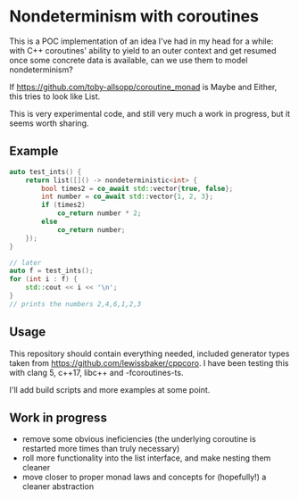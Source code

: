 # Nondeterminism with coroutines

This is a POC implementation of an idea I've had in my head for a while: with C++ coroutines' ability to yield to an outer context and get resumed once some concrete data is available, can we use them to model nondeterminism?

If <https://github.com/toby-allsopp/coroutine_monad> is Maybe and Either, this tries to look like List.

This is very experimental code, and still very much a work in progress, but it seems worth sharing.

## Example

``` cpp
auto test_ints() {
    return list([]() -> nondeterministic<int> {
        bool times2 = co_await std::vector{true, false};
        int number = co_await std::vector{1, 2, 3};
        if (times2)
            co_return number * 2;
        else
            co_return number;
    });
}

// later
auto f = test_ints();
for (int i : f) {
    std::cout << i << '\n';
}
// prints the numbers 2,4,6,1,2,3
```

## Usage

This repository should contain everything needed, included generator types taken from <https://github.com/lewissbaker/cppcoro>. I have been testing this with clang 5, c++17, libc++ and -fcoroutines-ts.

I'll add build scripts and more examples at some point.

## Work in progress

- remove some obvious ineficiencies (the underlying coroutine is restarted more times than truly necessary)
- roll more functionality into the list interface, and make nesting them cleaner
- move closer to proper monad laws and concepts for (hopefully!) a cleaner abstraction